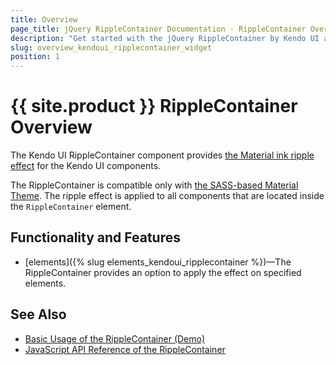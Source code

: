 ```yaml
---
title: Overview
page_title: jQuery RippleContainer Documentation - RippleContainer Overview
description: "Get started with the jQuery RippleContainer by Kendo UI and learn how to create, initialize, and enable the component."
slug: overview_kendoui_ripplecontainer_widget
position: 1
---
```


# {{ site.product }} RippleContainer Overview

The Kendo UI RippleContainer component provides [the Material ink ripple effect](https://material.io/design/motion/choreography.html#sequencing) for the Kendo UI components.

The RippleContainer is compatible only with [the SASS-based Material Theme](https://docs.telerik.com/kendo-ui/styles-and-layout/sass-themes). The ripple effect is applied to all components that are located inside the `RippleContainer` element.


## Functionality and Features

* [elements]({% slug elements_kendoui_ripplecontainer %})—The RippleContainer provides an option to apply the effect on specified elements.


## See Also

* [Basic Usage of the RippleContainer (Demo)](https://demos.telerik.com/kendo-ui/ripplecontainer/index)
* [JavaScript API Reference of the RippleContainer](/api/javascript/ui/ripplecontainer)
